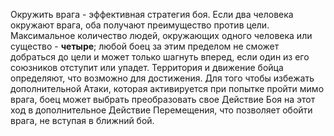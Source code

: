Окружить врага - эффективная стратегия боя. Если два человека окружают врага, оба получают преимущество против цели. Максимальное количество людей, окружающих одного человека или существо - **четыре**; любой боец за этим пределом не сможет добраться до цели и может только шагнуть вперед, если один из его союзников отступит или упадет. Территория и движение бойца определяют, что возможно для достижения. Для того чтобы избежать дополнительной Атаки, которая активируется при попытке пройти мимо врага, боец может выбрать преобразовать свое Действие Боя на этот ход в дополнительное Действие Перемещения, что позволяет обойти врага, не вступая в ближний бой.